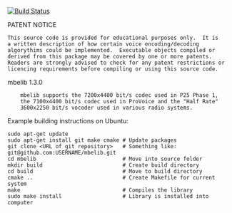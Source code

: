 [![Build Status](https://travis-ci.org/szechyjs/mbelib.png?branch=master)](https://travis-ci.org/szechyjs/mbelib)

PATENT NOTICE

    This source code is provided for educational purposes only.  It is
    a written description of how certain voice encoding/decoding
    algorythims could be implemented.  Executable objects compiled or 
    derived from this package may be covered by one or more patents.
    Readers are strongly advised to check for any patent restrictions or 
    licencing requirements before compiling or using this source code.

mbelib 1.3.0

        mbelib supports the 7200x4400 bit/s codec used in P25 Phase 1,
        the 7100x4400 bit/s codec used in ProVoice and the "Half Rate"
        3600x2250 bit/s vocoder used in various radio systems.

Example building instructions on Ubuntu:

    sudo apt-get update
    sudo apt-get install git make cmake # Update packages
    git clone <URL of git repository>   # Something like: git@github.com:USERNAME/mbelib.git
    cd mbelib                           # Move into source folder
    mkdir build                         # Create build directory
    cd build                            # Move to build directory
    cmake ..                            # Create Makefile for current system
    make                                # Compiles the library
    sudo make install                   # Library is installed into computer
